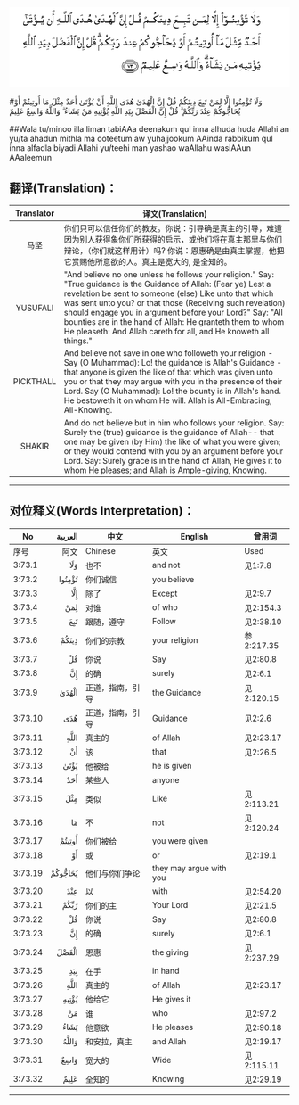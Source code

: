 ![003:073](images/003_073.gif)

#وَلَا تُؤْمِنُوا إِلَّا لِمَنْ تَبِعَ دِينَكُمْ قُلْ إِنَّ الْهُدَىٰ هُدَى اللَّهِ أَنْ يُؤْتَىٰ أَحَدٌ مِثْلَ مَا أُوتِيتُمْ أَوْ يُحَاجُّوكُمْ عِنْدَ رَبِّكُمْ ۗ قُلْ إِنَّ الْفَضْلَ بِيَدِ اللَّهِ يُؤْتِيهِ مَنْ يَشَاءُ ۗ وَاللَّهُ وَاسِعٌ عَلِيمٌ 

##Wala tu/minoo illa liman tabiAAa deenakum qul inna alhuda huda Allahi an yu/ta ahadun mithla ma ooteetum aw yuhajjookum AAinda rabbikum qul inna alfadla biyadi Allahi yu/teehi man yashao waAllahu wasiAAun AAaleemun 

## 翻译(Translation)：

| Translator | 译文(Translation)                                            |
| :--------: | ------------------------------------------------------------ |
|    马坚    | 你们只可以信任你们的教友。你说：引导确是真主的引导，难道因为别人获得象你们所获得的启示，或他们将在真主那里与你们辩论，（你们就这样用计）吗? 你说：恩惠确是由真主掌握，他把它赏赐他所意欲的人。真主是宽大的, 是全知的。 |
|  YUSUFALI  | "And believe no one unless he follows your religion." Say: "True guidance is the Guidance of Allah: (Fear ye) Lest a revelation be sent to someone (else) Like unto that which was sent unto you? or that those (Receiving such revelation) should engage you in argument before your Lord?" Say: "All bounties are in the hand of Allah: He granteth them to whom He pleaseth: And Allah careth for all, and He knoweth all things." |
| PICKTHALL  | And believe not save in one who followeth your religion - Say (O Muhammad): Lo! the guidance is Allah's Guidance - that anyone is given the like of that which was given unto you or that they may argue with you in the presence of their Lord. Say (O Muhammad): Lo! the bounty is in Allah's hand. He bestoweth it on whom He will. Allah is All-Embracing, All-Knowing. |
|   SHAKIR   | And do not believe but in him who follows your religion. Say: Surely the (true) guidance is the guidance of Allah-- that one may be given (by Him) the like of what you were given; or they would contend with you by an argument before your Lord. Say: Surely grace is in the hand of Allah, He gives it to whom He pleases; and Allah is Ample-giving, Knowing. |

---

## 对位释义(Words Interpretation)：

| No   | العربية | 中文    | English | 曾用词 |
| ---- | ------: | ------- | ------- | ------ |
| 序号 |    阿文 | Chinese | 英文    | Used   |
| 3:73.1  | وَلَا     | 也不             | and not                 | 见1:7.8    |
| 3:73.2  | تُؤْمِنُوا  | 你们诚信         | you believe             |            |
| 3:73.3  | إِلَّا     | 除了             | Except                  | 见2:9.7    |
| 3:73.4  | لِمَنْ     | 对谁             | of who                  | 见2:154.3  |
| 3:73.5  | تَبِعَ     | 跟随，遵守       | Follow                  | 见2:38.10  |
| 3:73.6  | دِينَكُمْ   | 你们的宗教       | your religion           | 参2:217.35 |
| 3:73.7  | قُلْ      | 你说             | Say                     | 见2:80.8   |
| 3:73.8  | إِنَّ      | 的确             | surely                  | 见2:6.1    |
| 3:73.9  | الْهُدَىٰ   | 正道，指南，引导 | the Guidance            | 见2:120.15 |
| 3:73.10 | هُدَى     | 正道，指南，引导 | Guidance                | 见2:2.6    |
| 3:73.11 |    اللَّهِ | 真主的           | of Allah                | 见2:23.17  |
| 3:73.12 | أَنْ      | 该               | that                    | 见2:26.5   |
| 3:73.13 | يُؤْتَىٰ    | 他被给           | he is given             |            |
| 3:73.14 | أَحَدٌ     | 某些人           | anyone                  |            |
| 3:73.15 | مِثْلَ     | 类似             | Like                    | 见2:113.21 |
| 3:73.16 | مَا      | 不               | not                     | 见2:120.24 |
| 3:73.17 | أُوتِيتُمْ  | 你们被给         | you were given          |            |
| 3:73.18 | أَوْ      | 或               | or                      | 见2:19.1   |
| 3:73.19 | يُحَاجُّوكُمْ | 他们与你们争论   | they may argue with you |            |
| 3:73.20 | عِنْدَ     | 以               | with                    | 见2:54.20  |
| 3:73.21 | رَبِّكُمْ    | 你们的主         | Your Lord               | 见2:21.5   |
| 3:73.22 | قُلْ      | 你说             | Say                     | 见2:80.8   |
| 3:73.23 | إِنَّ      | 的确             | surely                  | 见2:6.1    |
| 3:73.24 | الْفَضْلَ   | 恩惠             | the giving              | 见2:237.29 |
| 3:73.25 | بِيَدِ     | 在手             | in hand                 |            |
| 3:73.26 |    اللَّهِ | 真主的           | of Allah                | 见2:23.17  |
| 3:73.27 | يُؤْتِيهِ   | 他给它           | He gives it             |            |
| 3:73.28 | مَنْ      | 谁               | who                     | 见2:97.2   |
| 3:73.29 | يَشَاءُ    | 他意欲           | He pleases              | 见2:90.18  |
| 3:73.30 | وَاللَّهُ   | 和安拉，真主     | and Allah               | 见2:19.17  |
| 3:73.31 | وَاسِعٌ    | 宽大的           | Wide                    | 见2:115.11 |
| 3:73.32 | عَلِيمٌ    | 全知的           | Knowing                 | 见2:29.19  |

---
